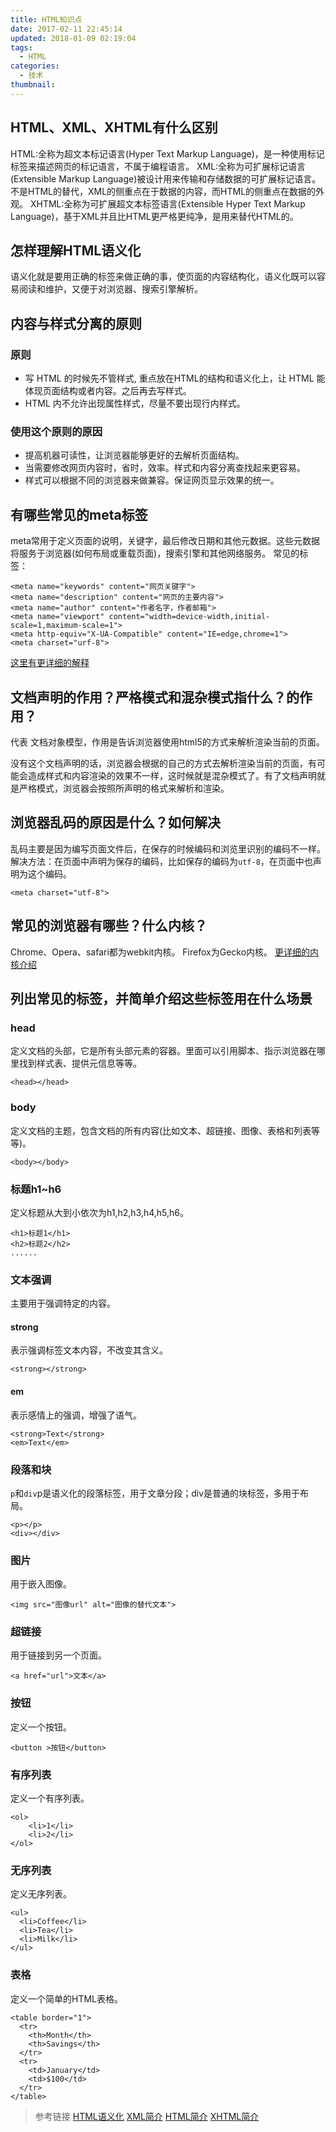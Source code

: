 ```yaml
---
title: HTML知识点
date: 2017-02-11 22:45:14
updated: 2018-01-09 02:19:04
tags: 
  - HTML
categories:
  - 技术
thumbnail:
---
```


## HTML、XML、XHTML有什么区别

HTML:全称为超文本标记语言(Hyper Text Markup Language)，是一种使用标记标签来描述网页的标记语言，不属于编程语言。
XML:全称为可扩展标记语言(Extensible Markup Language)被设计用来传输和存储数据的可扩展标记语言。不是HTML的替代，XML的侧重点在于数据的内容，而HTML的侧重点在数据的外观。
XHTML:全称为可扩展超文本标签语言(Extensible Hyper Text Markup Language)，基于XML并且比HTML更严格更纯净，是用来替代HTML的。



## 怎样理解HTML语义化

语义化就是要用正确的标签来做正确的事，使页面的内容结构化，语义化既可以容易阅读和维护，又便于对浏览器、搜索引擎解析。

## 内容与样式分离的原则
### 原则
- 写 HTML 的时候先不管样式, 重点放在HTML的结构和语义化上，让 HTML 能体现页面结构或者内容。之后再去写样式。
- HTML 内不允许出现属性样式，尽量不要出现行内样式。
### 使用这个原则的原因
- 提高机器可读性，让浏览器能够更好的去解析页面结构。
- 当需要修改网页内容时，省时，效率。样式和内容分离查找起来更容易。
- 样式可以根据不同的浏览器来做兼容。保证网页显示效果的统一。

## 有哪些常见的meta标签

meta常用于定义页面的说明，关键字，最后修改日期和其他元数据。这些元数据将服务于浏览器(如何布局或重载页面)，搜索引擎和其他网络服务。
常见的标签：

```markup
<meta name="keywords" content="网页关键字">
<meta name="description" content="网页的主要内容">
<meta name="author" content="作者名字，作者邮箱">
<meta name="viewport" content="width=device-width,initial-scale=1,maximum-scale=1">
<meta http-equiv="X-UA-Compatible" content="IE=edge,chrome=1">
<meta charset="urf-8">
```
[这里有更详细的解释](https://segmentfault.com/a/1190000004279791)


## 文档声明的作用？严格模式和混杂模式指什么？<!doctype html>的作用？

<!doctype html>代表 文档对象模型，作用是告诉浏览器使用html5的方式来解析渲染当前的页面。
没有这个文档声明的话，浏览器会根据的自己的方式去解析渲染当前的页面，有可能会造成样式和内容渲染的效果不一样，这时候就是混杂模式了。有了文档声明就是严格模式，浏览器会按照所声明的格式来解析和渲染。

## 浏览器乱码的原因是什么？如何解决

乱码主要是因为编写页面文件后，在保存的时候编码和浏览里识别的编码不一样。
解决方法：在页面中声明为保存的编码，比如保存的编码为`utf-8`，在页面中也声明为这个编码。
```markup
<meta charset="utf-8">
```

## 常见的浏览器有哪些？什么内核？

Chrome、Opera、safari都为webkit内核。
Firefox为Gecko内核。
[更详细的内核介绍](http://web.jobbole.com/84826/)

## 列出常见的标签，并简单介绍这些标签用在什么场景

### head
定义文档的头部，它是所有头部元素的容器。里面可以引用脚本、指示浏览器在哪里找到样式表、提供元信息等等。
```markup
<head></head>
```
### body
定义文档的主题，包含文档的所有内容(比如文本、超链接、图像、表格和列表等等)。
```markup
<body></body>
```
### 标题h1~h6
定义标题从大到小依次为h1,h2,h3,h4,h5,h6。
```markup
<h1>标题1</h1>
<h2>标题2</h2>
......
```
### 文本强调
主要用于强调特定的内容。
#### strong
表示强调标签文本内容，不改变其含义。
```markup
<strong></strong>
```
#### em
表示感情上的强调，增强了语气。
```markup
<strong>Text</strong>
<em>Text</em>
```
### 段落和块
`p`和`div`p是语义化的段落标签，用于文章分段；div是普通的块标签，多用于布局。
```markup
<p></p>
<div></div>
```

### 图片
用于嵌入图像。
```markup
<img src="图像url" alt="图像的替代文本">
```
### 超链接
用于链接到另一个页面。
```markup
<a href="url">文本</a>
```
### 按钮
定义一个按钮。
```markup
<button >按钮</button>
```

### 有序列表
定义一个有序列表。
```markup
<ol>
    <li>1</li>
    <li>2</li>
</ol>
```
### 无序列表
定义无序列表。
```markup
<ul>
  <li>Coffee</li>
  <li>Tea</li>
  <li>Milk</li>
</ul>
```

### 表格
定义一个简单的HTML表格。
```markup
<table border="1">
  <tr>
    <th>Month</th>
    <th>Savings</th>
  </tr>
  <tr>
    <td>January</td>
    <td>$100</td>
  </tr>
</table>
```

>参考链接
>[HTML语义化](https://leohxj.gitbooks.io/front-end-database/html-and-css-basic/semantic-html.html)
>[XML简介](http://w3school.com.cn/xml/xml_intro.asp)
>[HTML简介](http://w3school.com.cn/html/html_intro.asp)
>[XHTML简介](http://w3school.com.cn/xhtml/xhtml_intro.asp)



